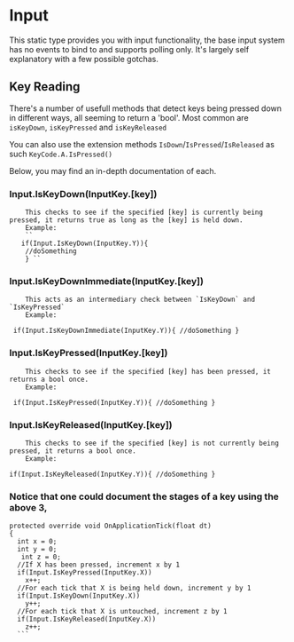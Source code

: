 # Input

This static type provides you with input functionality, the base input system has no events to bind to and supports polling only. It's largely self explanatory with a few possible gotchas.

## Key Reading

There's a number of usefull methods that detect keys being pressed down in different ways, all seeming to return a 'bool'. Most common are `isKeyDown`, `isKeyPressed` and `isKeyReleased`

You can also use the extension methods `IsDown`/`IsPressed`/`IsReleased` as such `KeyCode.A.IsPressed()`

Below, you may find an in-depth documentation of each.

 ### Input.IsKeyDown(InputKey.[key])
        This checks to see if the specified [key] is currently being pressed, it returns true as long as the [key] is held down. 
        Example:
        ``
       if(Input.IsKeyDown(InputKey.Y)){
        //doSomething
        } ``
        
 ### Input.IsKeyDownImmediate(InputKey.[key])
        This acts as an intermediary check between `IsKeyDown` and `IsKeyPressed`      
        Example:
``
        if(Input.IsKeyDownImmediate(InputKey.Y)){
        //doSomething
        }``
        
 ### Input.IsKeyPressed(InputKey.[key])
        This checks to see if the specified [key] has been pressed, it returns a bool once.      
        Example:
``
        if(Input.IsKeyPressed(InputKey.Y)){
        //doSomething
        }``
        
 ### Input.IsKeyReleased(InputKey.[key])
        This checks to see if the specified [key] is not currently being pressed, it returns a bool once. 
        Example:
``
        if(Input.IsKeyReleased(InputKey.Y)){
        //doSomething
        }  ``
      
 ### Notice that one could document the stages of a key using the above 3, 
  ```CSharp
  protected override void OnApplicationTick(float dt)
  {
    int x = 0;
    int y = 0;
     int z = 0;
    //If X has been pressed, increment x by 1
    if(Input.IsKeyPressed(InputKey.X))
      x++;
    //For each tick that X is being held down, increment y by 1
    if(Input.IsKeyDown(InputKey.X))
      y++;
    //For each tick that X is untouched, increment z by 1
    if(Input.IsKeyReleased(InputKey.X))
      z++;
    ```
